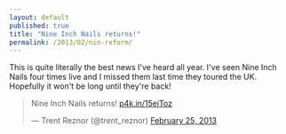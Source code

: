 ```yaml
---
layout: default
published: true
title: "Nine Inch Nails returns!"
permalink: /2013/02/nin-reform/
---
```


<p>This is quite literally the best news I've heard all year. I've seen Nine Inch Nails four times live and I missed them last time they toured the UK. Hopefully it won't be long until they're back!</p>

<blockquote class="twitter-tweet tw-align-center" data-cards="hidden"><p>Nine Inch Nails returns! <a href="http://t.co/5E7k77EIbB" title="http://p4k.in/15ejToz">p4k.in/15ejToz</a></p>&mdash; Trent Reznor (@trent_reznor) <a href="https://twitter.com/trent_reznor/status/306059428627615744">February 25, 2013</a></blockquote>
<script async src="//platform.twitter.com/widgets.js" charset="utf-8"></script>